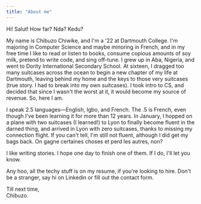 ```yaml
---
title: "About me"
---
```


Hi! Salut! How far? Nda? Kedu?

My name is Chibuzo Chiwike, and I'm a '22 at Dartmouth College. I'm majoring in Computer Science and maybe minoring in French, and in my free time I like to read or listen to books, consume copious amounts of soy milk, pretend to write code, and sing off-tune. I grew up in Aba, Nigeria, and went to Dority International Secondary School. At sixteen, I dragged too many suitcases across the ocean to begin a new chapter of my life at Dartmouth, leaving behind my home and the keys to those very suitcases (true story. I had to break into my own suitcases). I took intro to CS, and decided that since I wasn't the worst at it, it would become my source of revenue. So, here I am.

I speak 2.5 languages―English, Igbo, and French. The .5 is French, even though I've been learning it for more than 12 years. In January, I hopped on a plane with two suitcases (I learned!) to Lyon to finally become fluent in the darned thing, and arrived in Lyon with zero suitcases, thanks to missing my connection flight. If you can't tell, I'm still not fluent, although I did get my bags back. On gagne certaines choses et perd les autres, non?

I like writing stories. I hope one day to finish one of them. If I do, I'll let you know.

Any hoo, all the techy stuff is on my resume, if you're looking to hire. Don't be a stranger, say hi on Linkedin or fill out the contact form.

Till next time,\
Chibuzo.